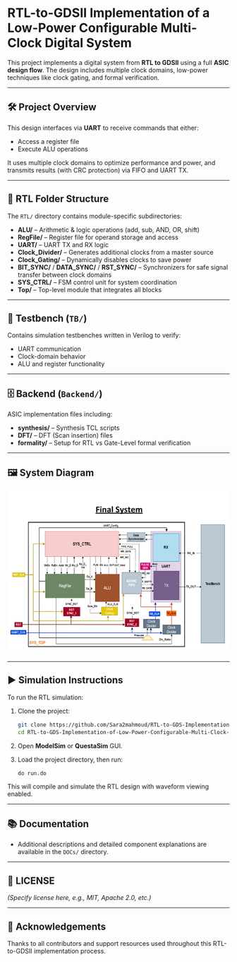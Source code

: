 
# RTL-to-GDSII Implementation of a Low-Power Configurable Multi-Clock Digital System

This project implements a digital system from **RTL to GDSII** using a full **ASIC design flow**. The design includes multiple clock domains, low-power techniques like clock gating, and formal verification.

---

## 🛠️ Project Overview

This design interfaces via **UART** to receive commands that either:
- Access a register file
- Execute ALU operations

It uses multiple clock domains to optimize performance and power, and transmits results (with CRC protection) via FIFO and UART TX.

---

## 📂 RTL Folder Structure

The `RTL/` directory contains module-specific subdirectories:

- **ALU/** – Arithmetic & logic operations (add, sub, AND, OR, shift)
- **RegFile/** – Register file for operand storage and access
- **UART/** – UART TX and RX logic
- **Clock_Divider/** – Generates additional clocks from a master source
- **Clock_Gating/** – Dynamically disables clocks to save power
- **BIT_SYNC/** / **DATA_SYNC/** / **RST_SYNC/** – Synchronizers for safe signal transfer between clock domains
- **SYS_CTRL/** – FSM control unit for system coordination
- **Top/** – Top-level module that integrates all blocks

---

## 🧪 Testbench (`TB/`)

Contains simulation testbenches written in Verilog to verify:
- UART communication
- Clock-domain behavior
- ALU and register functionality

---

## 🗄️ Backend (`Backend/`)

ASIC implementation files including:
- **synthesis/** – Synthesis TCL scripts
- **DFT/** – DFT (Scan insertion) files
- **formality/** – Setup for RTL vs Gate-Level formal verification

---

## 🖼️ System Diagram

<img src="docs/final_system_block_diagram.png" alt="Block Diagram" width="700"/>

---

## ▶️ Simulation Instructions

To run the RTL simulation:

1. Clone the project:
   ```bash
   git clone https://github.com/Sara2mahmoud/RTL-to-GDS-Implementation-of-Low-Power-Configurable-Multi-Clock-Digital-System.git
   cd RTL-to-GDS-Implementation-of-Low-Power-Configurable-Multi-Clock-Digital-System
   ```

2. Open **ModelSim** or **QuestaSim** GUI.

3. Load the project directory, then run:
   ```tcl
   do run.do
   ```

This will compile and simulate the RTL design with waveform viewing enabled.

---

## 📚 Documentation

- Additional descriptions and detailed component explanations are available in the `DOCs/` directory.

---

## 📄 LICENSE

_(Specify license here, e.g., MIT, Apache 2.0, etc.)_

---

## 🙏 Acknowledgements

Thanks to all contributors and support resources used throughout this RTL-to-GDSII implementation process.
